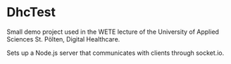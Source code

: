 # DhcTest

Small demo project used in the WETE lecture of the University of Applied Sciences St. Pölten, Digital Healthcare.

Sets up a Node.js server that communicates with clients through socket.io.